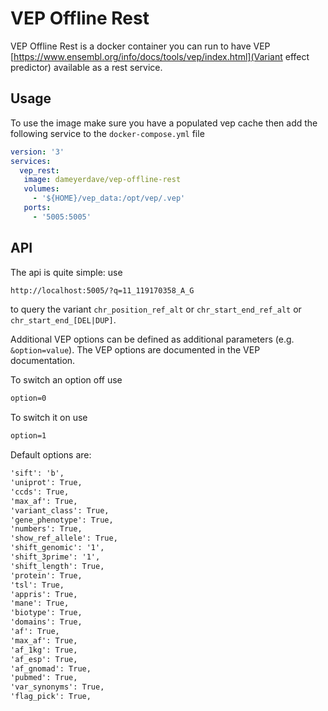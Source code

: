 # VEP Offline Rest

VEP Offline Rest is a docker container you can run to have VEP [https://www.ensembl.org/info/docs/tools/vep/index.html](Variant effect predictor) available as a rest service.

## Usage

To use the image make sure you have a populated vep cache then add the following service to the `docker-compose.yml` file

```yaml
version: '3'
services:
  vep_rest:
   image: dameyerdave/vep-offline-rest
   volumes:
     - '${HOME}/vep_data:/opt/vep/.vep'
   ports:
     - '5005:5005'
```

## API

The api is quite simple: use

```txt
http://localhost:5005/?q=11_119170358_A_G
```

to query the variant `chr_position_ref_alt` or `chr_start_end_ref_alt` or `chr_start_end_[DEL|DUP]`.

Additional VEP options can be defined as additional parameters (e.g. `&option=value`). The VEP options are documented in the VEP documentation.

To switch an option off use

```txt
option=0
```

To switch it on use

```txt
option=1
```

Default options are:

```txt
'sift': 'b',
'uniprot': True,
'ccds': True,
'max_af': True,
'variant_class': True,
'gene_phenotype': True,
'numbers': True,
'show_ref_allele': True,
'shift_genomic': '1',
'shift_3prime': '1',
'shift_length': True,
'protein': True,
'tsl': True,
'appris': True,
'mane': True,
'biotype': True,
'domains': True,
'af': True,
'max_af': True,
'af_1kg': True,
'af_esp': True,
'af_gnomad': True,
'pubmed': True,
'var_synonyms': True,
'flag_pick': True,
```
